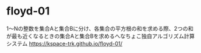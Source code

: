 # floyd-01
1〜Nの整数を集合Aと集合Bに分け、各集合の平方根の和を求める際、2つの和が最も近くなるときの集合Aと集合Bを求めるへなちょこ独自アルゴリズム計算システム
https://kspace-trk.github.io/floyd-01/
